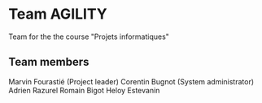 # Team AGILITY
Team for the the course "Projets informatiques"

## Team members

Marvin Fourastié (Project leader)
Corentin Bugnot (System administrator)
Adrien Razurel
Romain Bigot
Heloy Estevanin

